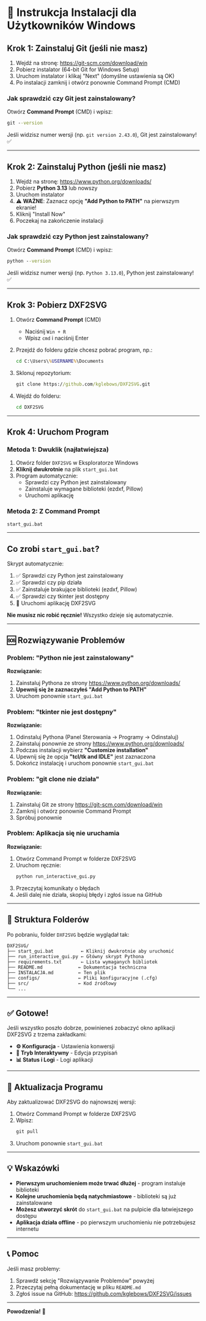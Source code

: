 # 🚀 Instrukcja Instalacji dla Użytkowników Windows

## Krok 1: Zainstaluj Git (jeśli nie masz)

1. Wejdź na stronę: https://git-scm.com/download/win
2. Pobierz instalator (64-bit Git for Windows Setup)
3. Uruchom instalator i klikaj "Next" (domyślne ustawienia są OK)
4. Po instalacji zamknij i otwórz ponownie Command Prompt (CMD)

### Jak sprawdzić czy Git jest zainstalowany?
Otwórz **Command Prompt** (CMD) i wpisz:
```cmd
git --version
```
Jeśli widzisz numer wersji (np. `git version 2.43.0`), Git jest zainstalowany! ✅

---

## Krok 2: Zainstaluj Python (jeśli nie masz)

1. Wejdź na stronę: https://www.python.org/downloads/
2. Pobierz **Python 3.13** lub nowszy
3. Uruchom instalator
4. ⚠️ **WAŻNE**: Zaznacz opcję **"Add Python to PATH"** na pierwszym ekranie!
5. Kliknij "Install Now"
6. Poczekaj na zakończenie instalacji

### Jak sprawdzić czy Python jest zainstalowany?
Otwórz **Command Prompt** (CMD) i wpisz:
```cmd
python --version
```
Jeśli widzisz numer wersji (np. `Python 3.13.0`), Python jest zainstalowany! ✅

---

## Krok 3: Pobierz DXF2SVG

1. Otwórz **Command Prompt** (CMD)
   - Naciśnij `Win + R`
   - Wpisz `cmd` i naciśnij Enter

2. Przejdź do folderu gdzie chcesz pobrać program, np.:
   ```cmd
   cd C:\Users\%USERNAME%\Documents
   ```

3. Sklonuj repozytorium:
   ```cmd
   git clone https://github.com/kglebows/DXF2SVG.git
   ```

4. Wejdź do folderu:
   ```cmd
   cd DXF2SVG
   ```

---

## Krok 4: Uruchom Program

### Metoda 1: Dwuklik (najłatwiejsza)
1. Otwórz folder `DXF2SVG` w Eksploratorze Windows
2. **Kliknij dwukrotnie** na plik `start_gui.bat`
3. Program automatycznie:
   - Sprawdzi czy Python jest zainstalowany
   - Zainstaluje wymagane biblioteki (ezdxf, Pillow)
   - Uruchomi aplikację

### Metoda 2: Z Command Prompt
```cmd
start_gui.bat
```

---

## Co zrobi `start_gui.bat`?

Skrypt automatycznie:
1. ✅ Sprawdzi czy Python jest zainstalowany
2. ✅ Sprawdzi czy pip działa
3. ✅ Zainstaluje brakujące biblioteki (ezdxf, Pillow)
4. ✅ Sprawdzi czy tkinter jest dostępny
5. 🚀 Uruchomi aplikację DXF2SVG

**Nie musisz nic robić ręcznie!** Wszystko dzieje się automatycznie.

---

## 🆘 Rozwiązywanie Problemów

### Problem: "Python nie jest zainstalowany"
**Rozwiązanie:**
1. Zainstaluj Pythona ze strony https://www.python.org/downloads/
2. **Upewnij się że zaznaczyłeś "Add Python to PATH"**
3. Uruchom ponownie `start_gui.bat`

### Problem: "tkinter nie jest dostępny"
**Rozwiązanie:**
1. Odinstaluj Pythona (Panel Sterowania → Programy → Odinstaluj)
2. Zainstaluj ponownie ze strony https://www.python.org/downloads/
3. Podczas instalacji wybierz **"Customize installation"**
4. Upewnij się że opcja **"tcl/tk and IDLE"** jest zaznaczona
5. Dokończ instalację i uruchom ponownie `start_gui.bat`

### Problem: "git clone nie działa"
**Rozwiązanie:**
1. Zainstaluj Git ze strony https://git-scm.com/download/win
2. Zamknij i otwórz ponownie Command Prompt
3. Spróbuj ponownie

### Problem: Aplikacja się nie uruchamia
**Rozwiązanie:**
1. Otwórz Command Prompt w folderze DXF2SVG
2. Uruchom ręcznie:
   ```cmd
   python run_interactive_gui.py
   ```
3. Przeczytaj komunikaty o błędach
4. Jeśli dalej nie działa, skopiuj błędy i zgłoś issue na GitHub

---

## 📁 Struktura Folderów

Po pobraniu, folder `DXF2SVG` będzie wyglądał tak:

```
DXF2SVG/
├── start_gui.bat          ← Kliknij dwukrotnie aby uruchomić
├── run_interactive_gui.py ← Główny skrypt Pythona
├── requirements.txt       ← Lista wymaganych bibliotek
├── README.md             ← Dokumentacja techniczna
├── INSTALACJA.md         ← Ten plik
├── configs/              ← Pliki konfiguracyjne (.cfg)
├── src/                  ← Kod źródłowy
└── ...
```

---

## ✅ Gotowe!

Jeśli wszystko poszło dobrze, powinieneś zobaczyć okno aplikacji DXF2SVG z trzema zakładkami:
- **⚙️ Konfiguracja** - Ustawienia konwersji
- **🔧 Tryb Interaktywny** - Edycja przypisań
- **📊 Status i Logi** - Logi aplikacji

---

## 🔄 Aktualizacja Programu

Aby zaktualizować DXF2SVG do najnowszej wersji:

1. Otwórz Command Prompt w folderze DXF2SVG
2. Wpisz:
   ```cmd
   git pull
   ```
3. Uruchom ponownie `start_gui.bat`

---

## 💡 Wskazówki

- **Pierwszym uruchomieniem może trwać dłużej** - program instaluje biblioteki
- **Kolejne uruchomienia będą natychmiastowe** - biblioteki są już zainstalowane
- **Możesz utworzyć skrót** do `start_gui.bat` na pulpicie dla łatwiejszego dostępu
- **Aplikacja działa offline** - po pierwszym uruchomieniu nie potrzebujesz internetu

---

## 📞 Pomoc

Jeśli masz problemy:
1. Sprawdź sekcję "Rozwiązywanie Problemów" powyżej
2. Przeczytaj pełną dokumentację w pliku `README.md`
3. Zgłoś issue na GitHub: https://github.com/kglebows/DXF2SVG/issues

---

**Powodzenia!** 🎉
